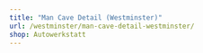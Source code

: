 ```yaml
---
title: "Man Cave Detail (Westminster)"
url: /westminster/man-cave-detail-westminster/
shop: Autowerkstatt
---
```


